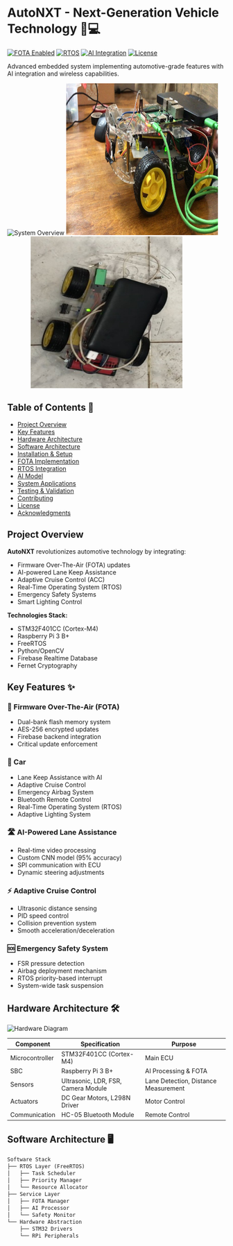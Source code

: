 # AutoNXT - Next-Generation Vehicle Technology 🚗💻

[![FOTA Enabled](https://img.shields.io/badge/FOTA-Enabled-success)](https://en.wikipedia.org/wiki/Firmware_over-the-air)
[![RTOS](https://img.shields.io/badge/RTOS-FreeRTOS-informational)](https://www.freertos.org/)
[![AI Integration](https://img.shields.io/badge/AI-Lane%20Detection-ff69b4)](https://pytorch.org/)
[![License](https://img.shields.io/badge/License-MIT-blue.svg)](https://opensource.org/licenses/MIT)

Advanced embedded system implementing automotive-grade features with AI integration and wireless capabilities.

![System Overview]("https://github.com/HosamAyoub/Photos/blob/main/AutoNXT/Car.jpg")
<img src="https://github.com/HosamAyoub/Photos/blob/main/AutoNXT/Car.jpg" title = "Hardware" width="350" height="350">
&emsp; &emsp; &emsp; &emsp;
<img src="https://github.com/HosamAyoub/Photos/blob/main/AutoNXT/Car2.jpg" title = "Hardware" width="350" height="350">

## Table of Contents 📖
- [Project Overview](#project-overview)
- [Key Features](#key-features-)
- [Hardware Architecture](#hardware-architecture-)
- [Software Architecture](#software-architecture-)
- [Installation & Setup](#installation--setup-)
- [FOTA Implementation](#fota-implementation-)
- [RTOS Integration](#rtos-integration-)
- [AI Model](#ai-model-)
- [System Applications](#system-applications-)
- [Testing & Validation](#testing--validation-)
- [Contributing](#contributing-)
- [License](#license-)
- [Acknowledgments](#acknowledgments-)

## Project Overview
**AutoNXT** revolutionizes automotive technology by integrating:
- Firmware Over-The-Air (FOTA) updates
- AI-powered Lane Keep Assistance
- Adaptive Cruise Control (ACC)
- Real-Time Operating System (RTOS)
- Emergency Safety Systems
- Smart Lighting Control

**Technologies Stack:**
- STM32F401CC (Cortex-M4)
- Raspberry Pi 3 B+
- FreeRTOS
- Python/OpenCV
- Firebase Realtime Database
- Fernet Cryptography

## Key Features ✨
### 🚀 Firmware Over-The-Air (FOTA)
- Dual-bank flash memory system
- AES-256 encrypted updates
- Firebase backend integration
- Critical update enforcement
### 🚗 Car
- Lane Keep Assistance with AI
- Adaptive Cruise Control
- Emergency Airbag System
- Bluetooth Remote Control
- Real-Time Operating System (RTOS)
- Adaptive Lighting System

### 🛣️ AI-Powered Lane Assistance
- Real-time video processing
- Custom CNN model (95% accuracy)
- SPI communication with ECU
- Dynamic steering adjustments

### ⚡ Adaptive Cruise Control
- Ultrasonic distance sensing
- PID speed control
- Collision prevention system
- Smooth acceleration/deceleration

### 🆘 Emergency Safety System
- FSR pressure detection
- Airbag deployment mechanism
- RTOS priority-based interrupt
- System-wide task suspension

## Hardware Architecture 🛠️
![Hardware Diagram](docs/assets/hardware_layout.png)

| Component               | Specification                         | Purpose                                 |
|-------------------------|---------------------------------------|-----------------------------------------|
| Microcontroller         | STM32F401CC (Cortex-M4)               | Main ECU                                |
| SBC                     | Raspberry Pi 3 B+                     | AI Processing & FOTA                    |
| Sensors                 | Ultrasonic, LDR, FSR, Camera Module   | Lane Detection, Distance Measurement    |
| Actuators               | DC Gear Motors, L298N Driver          | Motor Control                           |
| Communication           | HC-05 Bluetooth Module                |  Remote Control                         |

## Software Architecture 🖥️
```plaintext
Software Stack
├── RTOS Layer (FreeRTOS)
│   ├── Task Scheduler
│   ├── Priority Manager
│   └── Resource Allocator
├── Service Layer
│   ├── FOTA Manager
│   ├── AI Processor
│   └── Safety Monitor
└── Hardware Abstraction
    ├── STM32 Drivers
    └── RPi Peripherals
````

